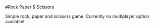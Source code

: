 #Rock Paper & Scissors

Simple rock, paper and scissors game. Currently no multiplayer option available!